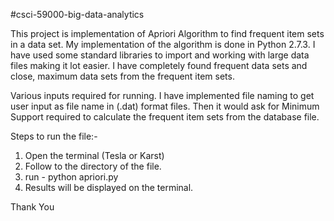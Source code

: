 #csci-59000-big-data-analytics

This project is implementation of Apriori Algorithm to find frequent item sets in a data set.
My implementation of the algorithm is done in Python 2.7.3. I have used some standard libraries to import and working with large data files making it lot easier. 
I have completely found frequent data sets and close, maximum data sets from the frequent item sets. 

Various inputs required for running.
I have implemented file naming to get user input as file name in (.dat) format files.
Then it would ask for Minimum Support required to calculate the frequent item sets from the database file.

Steps to run the file:-
1. Open the terminal (Tesla or Karst)
2. Follow to the directory of the file.
3. run - python apriori.py
4. Results will be displayed on the terminal.

Thank You
